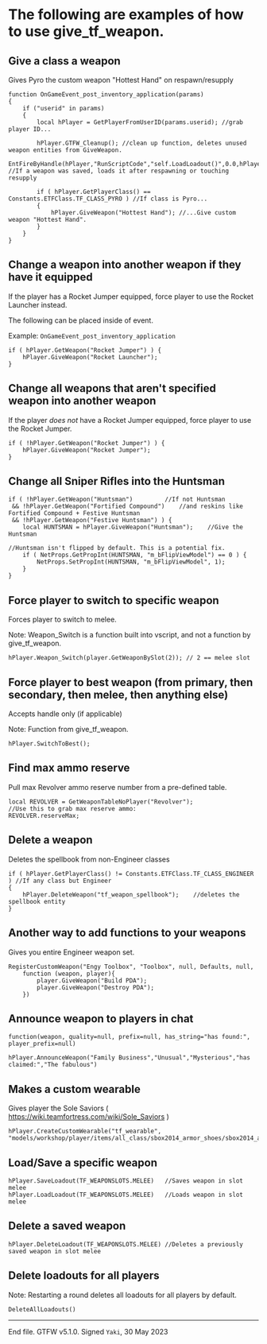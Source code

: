 # The following are examples of how to use give_tf_weapon.

## Give a class a weapon

Gives Pyro the custom weapon "Hottest Hand" on respawn/resupply

```
function OnGameEvent_post_inventory_application(params)
{
	if ("userid" in params)
	{
		local hPlayer = GetPlayerFromUserID(params.userid);	//grab player ID...
		
		hPlayer.GTFW_Cleanup();	//clean up function, deletes unused weapon entities from GiveWeapon.
		EntFireByHandle(hPlayer,"RunScriptCode","self.LoadLoadout()",0.0,hPlayer,hPlayer);	//If a weapon was saved, loads it after respawning or touching resupply
		
		if ( hPlayer.GetPlayerClass() == Constants.ETFClass.TF_CLASS_PYRO )	//If class is Pyro...
		{
			hPlayer.GiveWeapon("Hottest Hand");	//...Give custom weapon "Hottest Hand".
		}
	}
}
```



## Change a weapon into another weapon if they have it equipped

If the player has a Rocket Jumper equipped, force player to use the Rocket Launcher instead.

The following can be placed inside of event.

Example: `OnGameEvent_post_inventory_application`

```
if ( hPlayer.GetWeapon("Rocket Jumper") ) {
	hPlayer.GiveWeapon("Rocket Launcher");
}
```

## Change all weapons that aren't specified weapon into another weapon

If the player *does not* have a Rocket Jumper equipped, force player to use the Rocket Jumper.

```
if ( !hPlayer.GetWeapon("Rocket Jumper") ) {
	hPlayer.GiveWeapon("Rocket Jumper");
}
```

## Change all Sniper Rifles into the Huntsman

```
if ( !hPlayer.GetWeapon("Huntsman")			//If not Huntsman
 && !hPlayer.GetWeapon("Fortified Compound")	//and reskins like Fortified Compound + Festive Huntsman
 && !hPlayer.GetWeapon("Festive Huntsman") ) {
	local HUNTSMAN = hPlayer.GiveWeapon("Huntsman");	//Give the Huntsman
	
//Huntsman isn't flipped by default. This is a potential fix.
	if ( NetProps.GetPropInt(HUNTSMAN, "m_bFlipViewModel") == 0 ) {
		NetProps.SetPropInt(HUNTSMAN, "m_bFlipViewModel", 1);
	}
}
```

## Force player to switch to specific weapon

Forces player to switch to melee.

Note: Weapon_Switch is a function built into vscript, and not a function by give_tf_weapon.

```
hPlayer.Weapon_Switch(player.GetWeaponBySlot(2)); // 2 == melee slot
```
	
## Force player to best weapon (from primary, then secondary, then melee, then anything else)

Accepts handle only (if applicable)

Note: Function from give_tf_weapon.

```
hPlayer.SwitchToBest();
```

## Find max ammo reserve

Pull max Revolver ammo reserve number from a pre-defined table.

```
local REVOLVER = GetWeaponTableNoPlayer("Revolver");
//Use this to grab max reserve ammo:
REVOLVER.reserveMax;
```
	
## Delete a weapon

Deletes the spellbook from non-Engineer classes

```
if ( hPlayer.GetPlayerClass() != Constants.ETFClass.TF_CLASS_ENGINEER )	//If any class but Engineer
{
	hPlayer.DeleteWeapon("tf_weapon_spellbook");	//deletes the spellbook entity
}
```

## Another way to add functions to your weapons

Gives you entire Engineer weapon set.

```
RegisterCustomWeapon("Engy Toolbox", "Toolbox", null, Defaults, null,
	function (weapon, player){
		player.GiveWeapon("Build PDA");
		player.GiveWeapon("Destroy PDA");
	})
```

## Announce weapon to players in chat

`function(weapon, quality=null, prefix=null, has_string="has found:", player_prefix=null)`

```
hPlayer.AnnounceWeapon("Family Business","Unusual","Mysterious","has claimed:","The fabulous")
```
	
## Makes a custom wearable

Gives player the Sole Saviors ( https://wiki.teamfortress.com/wiki/Sole_Saviors )

```
hPlayer.CreateCustomWearable("tf_wearable", "models/workshop/player/items/all_class/sbox2014_armor_shoes/sbox2014_armor_shoes_demo.mdl")
```
	
## Load/Save a specific weapon

```
hPlayer.SaveLoadout(TF_WEAPONSLOTS.MELEE)	//Saves weapon in slot melee
hPlayer.LoadLoadout(TF_WEAPONSLOTS.MELEE)	//Loads weapon in slot melee
```

## Delete a saved weapon

```
hPlayer.DeleteLoadout(TF_WEAPONSLOTS.MELEE)	//Deletes a previously saved weapon in slot melee
```

## Delete loadouts for all players

Note: Restarting a round deletes all loadouts for all players by default.

```
DeleteAllLoadouts()
```

---

End file. GTFW v5.1.0.
Signed `Yaki`, 30 May 2023
